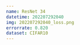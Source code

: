 ```yaml
---
name: ResNet 34
datetime: 202207292040
img: 202207292040_loss.png
errorrate: 0.820
dataset: CIFAR10
---
```

